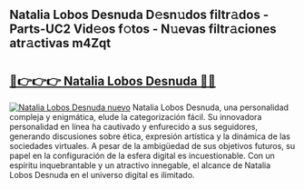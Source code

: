 ## Natalia Lobos Desnuda D𝚎sn𝚞dos filtr𝚊dos - Parts-UC2 Vid𝚎os f𝚘tos - N𝚞evas filtr𝚊ciones atr𝚊ctivas m4Zqt

# <h2><a href="http://mbcwvc.tromn.icu/?c=Natalia+Lobos+Desnuda">🔗👉👉👉 Natalia Lobos Desnuda 🔗🔗</a></h2>

[![Natalia Lobos Desnuda nuevo](https://i.imgur.com/pEAQMta.gif)](http://mbcwvc.tromn.icu/?c=Natalia+Lobos+Desnuda)
Natalia Lobos Desnuda, una personalidad compleja y enigmática, elude la categorización fácil. Su innovadora personalidad en línea ha cautivado y enfurecido a sus seguidores, generando discusiones sobre ética, expresión artística y la dinámica de las sociedades virtuales. A pesar de la ambigüedad de sus objetivos futuros, su papel en la configuración de la esfera digital es incuestionable. Con un espíritu inquebrantable y un atractivo innegable, el alcance de Natalia Lobos Desnuda en el universo digital es ilimitado.
